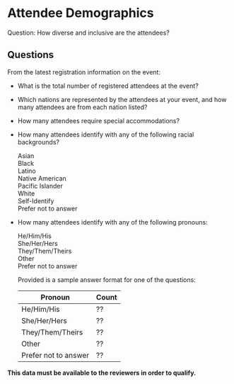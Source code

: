 # Attendee Demographics

Question: How diverse and inclusive are the attendees?

## Questions

From the latest registration information on the event:

  * What is the total number of registered attendees at the event?

  * Which nations are represented by the attendees at your event, and how many attendees are from each nation listed?
 
  * How many attendees require special accommodations?
    
  * How many attendees identify with any of the following racial backgrounds?
  
    Asian <br />
    Black <br />
    Latino <br />
    Native American <br />
    Pacific Islander <br />
    White <br />
    Self-Identify <br />
    Prefer not to answer <br />
    
  * How many attendees identify with any of the following pronouns:
  
      He/Him/His <br />
      She/Her/Hers <br />
      They/Them/Theirs <br />
      Other <br />
      Prefer not to answer <br />
      
  
    Provided is a sample answer format for one of the questions:
  
    | Pronoun  | Count |
    | ------------- | ------------- |
    | He/Him/His  | ??  |
    | She/Her/Hers  | ??  |
    | They/Them/Theirs  | ??  |
    | Other  | ?? |
    | Prefer not to answer | ?? |
      
**This data must be available to the reviewers in order to qualify.**
